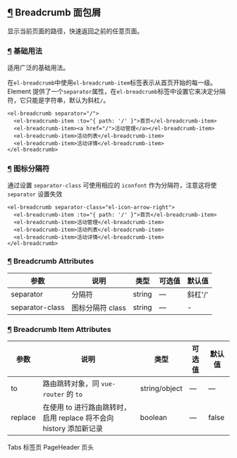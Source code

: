 ## [¶](https://element.eleme.cn/#/zh-CN/component/breadcrumb#breadcrumb-mian-bao-xie) Breadcrumb 面包屑

显示当前页面的路径，快速返回之前的任意页面。

### [¶](https://element.eleme.cn/#/zh-CN/component/breadcrumb#ji-chu-yong-fa) 基础用法

适用广泛的基础用法。

在`el-breadcrumb`中使用`el-breadcrumb-item`标签表示从首页开始的每一级。Element 提供了一个`separator`属性，在`el-breadcrumb`标签中设置它来决定分隔符，它只能是字符串，默认为斜杠`/`。

```
<el-breadcrumb separator="/">
  <el-breadcrumb-item :to="{ path: '/' }">首页</el-breadcrumb-item>
  <el-breadcrumb-item><a href="/">活动管理</a></el-breadcrumb-item>
  <el-breadcrumb-item>活动列表</el-breadcrumb-item>
  <el-breadcrumb-item>活动详情</el-breadcrumb-item>
</el-breadcrumb>
```

### [¶](https://element.eleme.cn/#/zh-CN/component/breadcrumb#tu-biao-fen-ge-fu) 图标分隔符

通过设置 `separator-class` 可使用相应的 `iconfont` 作为分隔符，注意这将使 `separator` 设置失效

```
<el-breadcrumb separator-class="el-icon-arrow-right">
  <el-breadcrumb-item :to="{ path: '/' }">首页</el-breadcrumb-item>
  <el-breadcrumb-item>活动管理</el-breadcrumb-item>
  <el-breadcrumb-item>活动列表</el-breadcrumb-item>
  <el-breadcrumb-item>活动详情</el-breadcrumb-item>
</el-breadcrumb>
```

### [¶](https://element.eleme.cn/#/zh-CN/component/breadcrumb#breadcrumb-attributes) Breadcrumb Attributes

| 参数 | 说明 | 类型 | 可选值 | 默认值 |
| --- | --- | --- | --- | --- |
| separator | 分隔符 | string | — | 斜杠'/' |
| separator-class | 图标分隔符 class | string | — | \- |

### [¶](https://element.eleme.cn/#/zh-CN/component/breadcrumb#breadcrumb-item-attributes) Breadcrumb Item Attributes

| 参数 | 说明 | 类型 | 可选值 | 默认值 |
| --- | --- | --- | --- | --- |
| to | 路由跳转对象，同 `vue-router` 的 `to` | string/object | — | — |
| replace | 在使用 to 进行路由跳转时，启用 replace 将不会向 history 添加新记录 | boolean | — | false |

Tabs 标签页 PageHeader 页头